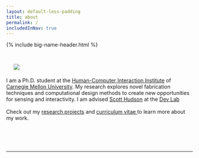 ```yaml
---
layout: default-less-padding
title: about
permalink: /
includedInNav: true
---
```

{% include big-name-header.html %}

<div class="post" style="margin-top: 44px;">
  <article class="post-content">
      <div class="col one right" style="padding: 20px; padding-top: 0px;">
    	 <img class="three right round-corners" src="{{site.assetsDir | append: '/img/self/me_440x440.jpg'}}">
      </div>
      I am a Ph.D. student at the <a href="http://www.hcii.cmu.edu/" target="_blank">Human-Computer Interaction Institute</a> of <a href="http://www.cmu.edu/" target="_blank">Carnegie Mellon University</a>.
      My research explores novel fabrication techniques and computational design methods to create new opportunities for sensing and interactivity. I am advised <a href="http://www.cs.cmu.edu/~hudson/" target="_blank">Scott Hudson</a> at the <a href="https://github.com/cmu-devlab/" target="_blank">Dev Lab</a>  
    	<br/>
      <br/>
      Check out my <a href="{{site.path_to_research}}" title="Research">research projects</a> and <a href="{{site.path_to_cv}}" target="_blank" title="Resume/CV">curriculum vitae </a> to learn more about my work.
    	<br/>
    	<br/>
    	<br/>
      <br/>
      <br/>
    	<hr class="hr-partial-sep"/>
      <span class="contacticon center">
        <a class="fa-icon-highlight" href="mailto:{{site.email}}" title="Email">
          <i class="vert-middle fa fa-envelope-square"></i>
        </a>
        <a class="fa-icon-highlight" href="https://github.com/{{site.github_username}}" target="_blank" title="Github">
          <i class="vert-middle fa fa-github-square"></i>
        </a>
        <a class="fa-icon-highlight" href="{{site.path_to_cv}}" target="_blank" title="Resume/CV">
          <i id="cv-icon" class="vert-middle fa fa-file-text-o"></i>
        </a>
        <a class="fa-icon-highlight" href="https://www.linkedin.com/in/{{site.linkedin_username}}" target="_blank" title="LinkedIn">
          <i class="vert-middle fa fa-linkedin-square"></i>
        </a>
        <a class="fa-icon-highlight" href="https://twitter.com/{{site.twitter_username}}" target="_blank" title="Twitter">
          <i class="vert-middle fa fa-twitter-square"></i>
        </a>
      </span>
    </article>
</div>
